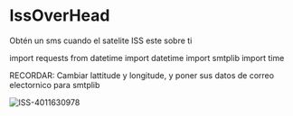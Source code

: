 # IssOverHead
Obtén un sms cuando el satelite ISS este sobre ti

import requests
from datetime import datetime
import smtplib
import time

RECORDAR: Cambiar lattitude y longitude, y poner sus datos de correo electornico para smtplib






![ISS-4011630978](https://user-images.githubusercontent.com/108318001/179904217-a3d59244-64ab-496a-b0bb-de339df8876f.jpg)
